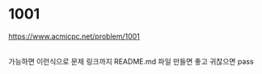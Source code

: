 # 1001

https://www.acmicpc.net/problem/1001

<br> 가능하면 이런식으로 문제 링크까지 README.md 파일 만들면 좋고 귀찮으면 pass

